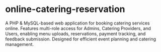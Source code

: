 # online-catering-reservation
A PHP &amp; MySQL-based web application for booking catering services online. Features multi-role access for Admins, Catering Providers, and Users, enabling menu uploads, reservations, payment tracking, and feedback submission. Designed for efficient event planning and catering management.
